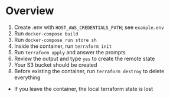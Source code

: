 # Overview
1. Create .env with `HOST_AWS_CREDENTIALS_PATH`; see `example.env`
2. Run `docker-compose build`
3. Run `docker-compose run store sh`
4. Inside the container, run `terraform init`
5. Run `terraform apply` and answer the prompts
6. Review the output and type `yes` to create the remote state
7. Your S3 bucket should be created
8. Before existing the container, run `terraform destroy` to delete everything
  * If you leave the container, the local terraform state is lost
